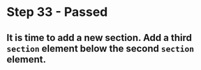 # Step 33 - Passed
## It is time to add a new section. Add a third `section` element below the second `section` element.